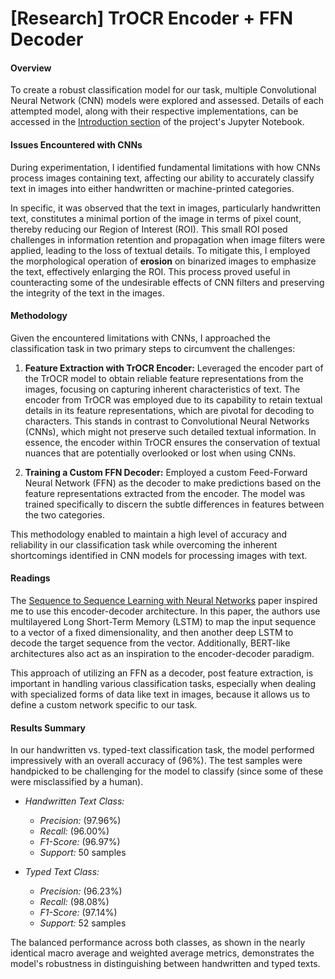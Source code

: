 # [Research] TrOCR Encoder + FFN Decoder

#### Overview
To create a robust classification model for our task, multiple Convolutional Neural Network (CNN) models were explored and assessed. Details of each attempted model, along with their respective implementations, can be accessed in the [Introduction section](https://github.com/BU-Spark/ml-herbarium/blob/dev/trocr/evaluation-dataset/handwritten-typed-text-classification/notebooks/Classifier_NN.ipynb) of the project's Jupyter Notebook.

#### Issues Encountered with CNNs
During experimentation, I identified fundamental limitations with how CNNs process images containing text, affecting our ability to accurately classify text in images into either handwritten or machine-printed categories. 

In specific, it was observed that the text in images, particularly handwritten text, constitutes a minimal portion of the image in terms of pixel count, thereby reducing our Region of Interest (ROI). This small ROI posed challenges in information retention and propagation when image filters were applied, leading to the loss of textual details. To mitigate this, I employed the morphological operation of **erosion** on binarized images to emphasize the text, effectively enlarging the ROI. This process proved useful in counteracting some of the undesirable effects of CNN filters and preserving the integrity of the text in the images.

#### Methodology
Given the encountered limitations with CNNs, I approached the classification task in two primary steps to circumvent the challenges:

1. **Feature Extraction with TrOCR Encoder:**
   Leveraged the encoder part of the TrOCR model to obtain reliable feature representations from the images, focusing on capturing inherent characteristics of text. The encoder from TrOCR was employed due to its capability to retain textual details in its feature representations, which are pivotal for decoding to characters. This stands in contrast to Convolutional Neural Networks (CNNs), which might not preserve such detailed textual information. In essence, the encoder within TrOCR ensures the conservation of textual nuances that are potentially overlooked or lost when using CNNs.

2. **Training a Custom FFN Decoder:**
   Employed a custom Feed-Forward Neural Network (FFN) as the decoder to make predictions based on the feature representations extracted from the encoder. The model was trained specifically to discern the subtle differences in features between the two categories.

This methodology enabled to maintain a high level of accuracy and reliability in our classification task while overcoming the inherent shortcomings identified in CNN models for processing images with text.

#### Readings

The [Sequence to Sequence Learning with Neural Networks](https://arxiv.org/abs/1409.3215) paper inspired me to use this encoder-decoder architecture. In this paper, the authors use multilayered Long Short-Term Memory (LSTM) to map the input sequence to a vector of a fixed dimensionality, and then another deep LSTM to decode the target sequence from the vector. Additionally, BERT-like architectures also act as an inspiration to the encoder-decoder paradigm.

This approach of utilizing an FFN as a decoder, post feature extraction, is important in handling various classification tasks, especially when dealing with specialized forms of data like text in images, because it allows us to define a custom network specific to our task.

#### Results Summary

In our handwritten vs. typed-text classification task, the model performed impressively with an overall accuracy of \(96\%\). The test samples were handpicked to be challenging for the model to classify (since some of these were misclassified by a human).

- *Handwritten Text Class:*
  - *Precision:* \(97.96\%\)
  - *Recall:* \(96.00\%\)
  - *F1-Score:* \(96.97\%\)
  - *Support:* 50 samples

- *Typed Text Class:*
  - *Precision:* \(96.23\%\)
  - *Recall:* \(98.08\%\)
  - *F1-Score:* \(97.14\%\)
  - *Support:* 52 samples

The balanced performance across both classes, as shown in the nearly identical macro average and weighted average metrics, demonstrates the model's robustness in distinguishing between handwritten and typed texts.

